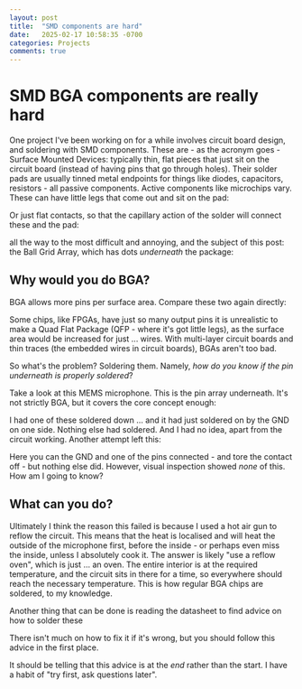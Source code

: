 ```yaml
---
layout: post
title:  "SMD components are hard"
date:   2025-02-17 10:58:35 -0700
categories: Projects
comments: true
---
```


# SMD BGA components are really hard

[](/assets/smd/mic.jpg)

One project I've been working on for a while involves circuit board design, and soldering with SMD components. These are - as the acronym goes - Surface Mounted Devices: typically thin, flat pieces that just sit on the circuit board (instead of having pins that go through holes). Their solder pads are usually tinned metal endpoints for things like diodes, capacitors, resistors - all passive components. Active components like microchips vary. These can have little legs that come out and sit on the pad:

[](/assets/smd/chip_with_legs.png)

Or just flat contacts, so that the capillary action of the solder will connect these and the pad:

[](/assets/smd/qfp.png)

all the way to the most difficult and annoying, and the subject of this post: the Ball Grid Array, which has dots _underneath_ the package:

[](/assets/smd/bga.png)

## Why would you do BGA?
BGA allows more pins per surface area. Compare these two again directly:

[](/assets/smd/qfp.png)

[](/assets/smd/bga.png)

Some chips, like FPGAs, have just so many output pins it is unrealistic to make a Quad Flat Package (QFP - where it's got little legs), as the surface area would be increased for just ... wires. With multi-layer circuit boards and thin traces (the embedded wires in circuit boards), BGAs aren't too bad. 

So what's the problem? 
Soldering them. Namely, _how do you know if the pin underneath is properly soldered_?

Take a look at this MEMS microphone. This is the pin array underneath. It's not strictly BGA, but it covers the core concept enough:

[](/assets/smd/pdm.png)

I had one of these soldered down ... and it had just soldered on by the GND on one side. Nothing else had soldered. And I had no idea, apart from the circuit working. Another attempt left this:

[](/assets/smd/solder.png)

Here you can the GND and one of the pins connected - and tore the contact off - but nothing else did. However, visual inspection showed _none_ of this. How am I going to know?

## What can you do?
Ultimately I think the reason this failed is because I used a hot air gun to reflow the circuit. This means that the heat is localised and will heat the outside of the microphone first, before the inside - or perhaps even miss the inside, unless I absolutely cook it. The answer is likely "use a reflow oven", which is just ... an oven. The entire interior is at the required temperature, and the circuit sits in there for a time, so everywhere should reach the necessary temperature. This is how regular BGA chips are soldered, to my knowledge.

Another thing that can be done is reading the datasheet to find advice on how to solder these 

[](/assets/smd/datasheet.png)

There isn't much on how to fix it if it's wrong, but you should follow this advice in the first place. 

It should be telling that this advice is at the _end_ rather than the start. I have a habit of "try first, ask questions later".


